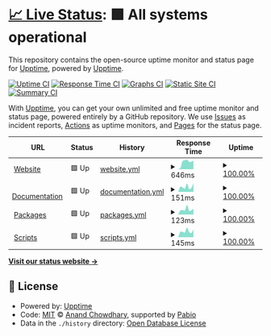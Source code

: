 # [📈 Live Status](https://status.nexalinux.xyz): <!--live status--> **🟩 All systems operational**

This repository contains the open-source uptime monitor and status page for [Upptime](https://upptime.js.org), powered by [Upptime](https://github.com/upptime/upptime).

[![Uptime CI](https://github.com/NexaLinux/status.nexalinux.github.io/workflows/Uptime%20CI/badge.svg)](https://github.com/NexaLinux/status.nexalinux.github.io/actions?query=workflow%3A%22Uptime+CI%22)
[![Response Time CI](https://github.com/NexaLinux/status.nexalinux.github.io/workflows/Response%20Time%20CI/badge.svg)](https://github.com/NexaLinux/status.nexalinux.github.io/actions?query=workflow%3A%22Response+Time+CI%22)
[![Graphs CI](https://github.com/NexaLinux/status.nexalinux.github.io/workflows/Graphs%20CI/badge.svg)](https://github.com/NexaLinux/status.nexalinux.github.io/actions?query=workflow%3A%22Graphs+CI%22)
[![Static Site CI](https://github.com/NexaLinux/status.nexalinux.github.io/workflows/Static%20Site%20CI/badge.svg)](https://github.com/NexaLinux/status.nexalinux.github.io/actions?query=workflow%3A%22Static+Site+CI%22)
[![Summary CI](https://github.com/NexaLinux/status.nexalinux.github.io/workflows/Summary%20CI/badge.svg)](https://github.com/NexaLinux/status.nexalinux.github.io/actions?query=workflow%3A%22Summary+CI%22)

With [Upptime](https://upptime.js.org), you can get your own unlimited and free uptime monitor and status page, powered entirely by a GitHub repository. We use [Issues](https://github.com/upptime/upptime/issues) as incident reports, [Actions](https://github.com/NexaLinux/status.nexalinux.github.io/actions) as uptime monitors, and [Pages](https://status.nexalinux.xyz) for the status page.

<!--start: status pages-->
<!-- This summary is generated by Upptime (https://github.com/upptime/upptime) -->
<!-- Do not edit this manually, your changes will be overwritten -->
<!-- prettier-ignore -->
| URL | Status | History | Response Time | Uptime |
| --- | ------ | ------- | ------------- | ------ |
| <img alt="" src="https://icons.duckduckgo.com/ip3/nexalinux.xyz.ico" height="13"> [Website](https://nexalinux.xyz) | 🟩 Up | [website.yml](https://github.com/NexaLinux/status.nexalinux.github.io/commits/HEAD/history/website.yml) | <details><summary><img alt="Response time graph" src="./graphs/website/response-time-week.png" height="20"> 646ms</summary><br><a href="https://status.nexalinux.xyz/history/website"><img alt="Response time 271" src="https://img.shields.io/endpoint?url=https%3A%2F%2Fraw.githubusercontent.com%2FNexaLinux%2Fstatus.nexalinux.github.io%2FHEAD%2Fapi%2Fwebsite%2Fresponse-time.json"></a><br><a href="https://status.nexalinux.xyz/history/website"><img alt="24-hour response time 746" src="https://img.shields.io/endpoint?url=https%3A%2F%2Fraw.githubusercontent.com%2FNexaLinux%2Fstatus.nexalinux.github.io%2FHEAD%2Fapi%2Fwebsite%2Fresponse-time-day.json"></a><br><a href="https://status.nexalinux.xyz/history/website"><img alt="7-day response time 646" src="https://img.shields.io/endpoint?url=https%3A%2F%2Fraw.githubusercontent.com%2FNexaLinux%2Fstatus.nexalinux.github.io%2FHEAD%2Fapi%2Fwebsite%2Fresponse-time-week.json"></a><br><a href="https://status.nexalinux.xyz/history/website"><img alt="30-day response time 609" src="https://img.shields.io/endpoint?url=https%3A%2F%2Fraw.githubusercontent.com%2FNexaLinux%2Fstatus.nexalinux.github.io%2FHEAD%2Fapi%2Fwebsite%2Fresponse-time-month.json"></a><br><a href="https://status.nexalinux.xyz/history/website"><img alt="1-year response time 271" src="https://img.shields.io/endpoint?url=https%3A%2F%2Fraw.githubusercontent.com%2FNexaLinux%2Fstatus.nexalinux.github.io%2FHEAD%2Fapi%2Fwebsite%2Fresponse-time-year.json"></a></details> | <details><summary><a href="https://status.nexalinux.xyz/history/website">100.00%</a></summary><a href="https://status.nexalinux.xyz/history/website"><img alt="All-time uptime 99.94%" src="https://img.shields.io/endpoint?url=https%3A%2F%2Fraw.githubusercontent.com%2FNexaLinux%2Fstatus.nexalinux.github.io%2FHEAD%2Fapi%2Fwebsite%2Fuptime.json"></a><br><a href="https://status.nexalinux.xyz/history/website"><img alt="24-hour uptime 100.00%" src="https://img.shields.io/endpoint?url=https%3A%2F%2Fraw.githubusercontent.com%2FNexaLinux%2Fstatus.nexalinux.github.io%2FHEAD%2Fapi%2Fwebsite%2Fuptime-day.json"></a><br><a href="https://status.nexalinux.xyz/history/website"><img alt="7-day uptime 100.00%" src="https://img.shields.io/endpoint?url=https%3A%2F%2Fraw.githubusercontent.com%2FNexaLinux%2Fstatus.nexalinux.github.io%2FHEAD%2Fapi%2Fwebsite%2Fuptime-week.json"></a><br><a href="https://status.nexalinux.xyz/history/website"><img alt="30-day uptime 100.00%" src="https://img.shields.io/endpoint?url=https%3A%2F%2Fraw.githubusercontent.com%2FNexaLinux%2Fstatus.nexalinux.github.io%2FHEAD%2Fapi%2Fwebsite%2Fuptime-month.json"></a><br><a href="https://status.nexalinux.xyz/history/website"><img alt="1-year uptime 99.94%" src="https://img.shields.io/endpoint?url=https%3A%2F%2Fraw.githubusercontent.com%2FNexaLinux%2Fstatus.nexalinux.github.io%2FHEAD%2Fapi%2Fwebsite%2Fuptime-year.json"></a></details>
| <img alt="" src="https://icons.duckduckgo.com/ip3/docs.nexalinux.xyz.ico" height="13"> [Documentation](https://docs.nexalinux.xyz) | 🟩 Up | [documentation.yml](https://github.com/NexaLinux/status.nexalinux.github.io/commits/HEAD/history/documentation.yml) | <details><summary><img alt="Response time graph" src="./graphs/documentation/response-time-week.png" height="20"> 151ms</summary><br><a href="https://status.nexalinux.xyz/history/documentation"><img alt="Response time 209" src="https://img.shields.io/endpoint?url=https%3A%2F%2Fraw.githubusercontent.com%2FNexaLinux%2Fstatus.nexalinux.github.io%2FHEAD%2Fapi%2Fdocumentation%2Fresponse-time.json"></a><br><a href="https://status.nexalinux.xyz/history/documentation"><img alt="24-hour response time 258" src="https://img.shields.io/endpoint?url=https%3A%2F%2Fraw.githubusercontent.com%2FNexaLinux%2Fstatus.nexalinux.github.io%2FHEAD%2Fapi%2Fdocumentation%2Fresponse-time-day.json"></a><br><a href="https://status.nexalinux.xyz/history/documentation"><img alt="7-day response time 151" src="https://img.shields.io/endpoint?url=https%3A%2F%2Fraw.githubusercontent.com%2FNexaLinux%2Fstatus.nexalinux.github.io%2FHEAD%2Fapi%2Fdocumentation%2Fresponse-time-week.json"></a><br><a href="https://status.nexalinux.xyz/history/documentation"><img alt="30-day response time 156" src="https://img.shields.io/endpoint?url=https%3A%2F%2Fraw.githubusercontent.com%2FNexaLinux%2Fstatus.nexalinux.github.io%2FHEAD%2Fapi%2Fdocumentation%2Fresponse-time-month.json"></a><br><a href="https://status.nexalinux.xyz/history/documentation"><img alt="1-year response time 209" src="https://img.shields.io/endpoint?url=https%3A%2F%2Fraw.githubusercontent.com%2FNexaLinux%2Fstatus.nexalinux.github.io%2FHEAD%2Fapi%2Fdocumentation%2Fresponse-time-year.json"></a></details> | <details><summary><a href="https://status.nexalinux.xyz/history/documentation">100.00%</a></summary><a href="https://status.nexalinux.xyz/history/documentation"><img alt="All-time uptime 97.43%" src="https://img.shields.io/endpoint?url=https%3A%2F%2Fraw.githubusercontent.com%2FNexaLinux%2Fstatus.nexalinux.github.io%2FHEAD%2Fapi%2Fdocumentation%2Fuptime.json"></a><br><a href="https://status.nexalinux.xyz/history/documentation"><img alt="24-hour uptime 100.00%" src="https://img.shields.io/endpoint?url=https%3A%2F%2Fraw.githubusercontent.com%2FNexaLinux%2Fstatus.nexalinux.github.io%2FHEAD%2Fapi%2Fdocumentation%2Fuptime-day.json"></a><br><a href="https://status.nexalinux.xyz/history/documentation"><img alt="7-day uptime 100.00%" src="https://img.shields.io/endpoint?url=https%3A%2F%2Fraw.githubusercontent.com%2FNexaLinux%2Fstatus.nexalinux.github.io%2FHEAD%2Fapi%2Fdocumentation%2Fuptime-week.json"></a><br><a href="https://status.nexalinux.xyz/history/documentation"><img alt="30-day uptime 100.00%" src="https://img.shields.io/endpoint?url=https%3A%2F%2Fraw.githubusercontent.com%2FNexaLinux%2Fstatus.nexalinux.github.io%2FHEAD%2Fapi%2Fdocumentation%2Fuptime-month.json"></a><br><a href="https://status.nexalinux.xyz/history/documentation"><img alt="1-year uptime 97.43%" src="https://img.shields.io/endpoint?url=https%3A%2F%2Fraw.githubusercontent.com%2FNexaLinux%2Fstatus.nexalinux.github.io%2FHEAD%2Fapi%2Fdocumentation%2Fuptime-year.json"></a></details>
| <img alt="" src="https://icons.duckduckgo.com/ip3/packages.nexalinux.xyz.ico" height="13"> [Packages](https://packages.nexalinux.xyz) | 🟩 Up | [packages.yml](https://github.com/NexaLinux/status.nexalinux.github.io/commits/HEAD/history/packages.yml) | <details><summary><img alt="Response time graph" src="./graphs/packages/response-time-week.png" height="20"> 123ms</summary><br><a href="https://status.nexalinux.xyz/history/packages"><img alt="Response time 147" src="https://img.shields.io/endpoint?url=https%3A%2F%2Fraw.githubusercontent.com%2FNexaLinux%2Fstatus.nexalinux.github.io%2FHEAD%2Fapi%2Fpackages%2Fresponse-time.json"></a><br><a href="https://status.nexalinux.xyz/history/packages"><img alt="24-hour response time 142" src="https://img.shields.io/endpoint?url=https%3A%2F%2Fraw.githubusercontent.com%2FNexaLinux%2Fstatus.nexalinux.github.io%2FHEAD%2Fapi%2Fpackages%2Fresponse-time-day.json"></a><br><a href="https://status.nexalinux.xyz/history/packages"><img alt="7-day response time 123" src="https://img.shields.io/endpoint?url=https%3A%2F%2Fraw.githubusercontent.com%2FNexaLinux%2Fstatus.nexalinux.github.io%2FHEAD%2Fapi%2Fpackages%2Fresponse-time-week.json"></a><br><a href="https://status.nexalinux.xyz/history/packages"><img alt="30-day response time 147" src="https://img.shields.io/endpoint?url=https%3A%2F%2Fraw.githubusercontent.com%2FNexaLinux%2Fstatus.nexalinux.github.io%2FHEAD%2Fapi%2Fpackages%2Fresponse-time-month.json"></a><br><a href="https://status.nexalinux.xyz/history/packages"><img alt="1-year response time 147" src="https://img.shields.io/endpoint?url=https%3A%2F%2Fraw.githubusercontent.com%2FNexaLinux%2Fstatus.nexalinux.github.io%2FHEAD%2Fapi%2Fpackages%2Fresponse-time-year.json"></a></details> | <details><summary><a href="https://status.nexalinux.xyz/history/packages">100.00%</a></summary><a href="https://status.nexalinux.xyz/history/packages"><img alt="All-time uptime 97.42%" src="https://img.shields.io/endpoint?url=https%3A%2F%2Fraw.githubusercontent.com%2FNexaLinux%2Fstatus.nexalinux.github.io%2FHEAD%2Fapi%2Fpackages%2Fuptime.json"></a><br><a href="https://status.nexalinux.xyz/history/packages"><img alt="24-hour uptime 100.00%" src="https://img.shields.io/endpoint?url=https%3A%2F%2Fraw.githubusercontent.com%2FNexaLinux%2Fstatus.nexalinux.github.io%2FHEAD%2Fapi%2Fpackages%2Fuptime-day.json"></a><br><a href="https://status.nexalinux.xyz/history/packages"><img alt="7-day uptime 100.00%" src="https://img.shields.io/endpoint?url=https%3A%2F%2Fraw.githubusercontent.com%2FNexaLinux%2Fstatus.nexalinux.github.io%2FHEAD%2Fapi%2Fpackages%2Fuptime-week.json"></a><br><a href="https://status.nexalinux.xyz/history/packages"><img alt="30-day uptime 100.00%" src="https://img.shields.io/endpoint?url=https%3A%2F%2Fraw.githubusercontent.com%2FNexaLinux%2Fstatus.nexalinux.github.io%2FHEAD%2Fapi%2Fpackages%2Fuptime-month.json"></a><br><a href="https://status.nexalinux.xyz/history/packages"><img alt="1-year uptime 97.42%" src="https://img.shields.io/endpoint?url=https%3A%2F%2Fraw.githubusercontent.com%2FNexaLinux%2Fstatus.nexalinux.github.io%2FHEAD%2Fapi%2Fpackages%2Fuptime-year.json"></a></details>
| <img alt="" src="https://icons.duckduckgo.com/ip3/scripts.nexalinux.xyz.ico" height="13"> [Scripts](https://scripts.nexalinux.xyz) | 🟩 Up | [scripts.yml](https://github.com/NexaLinux/status.nexalinux.github.io/commits/HEAD/history/scripts.yml) | <details><summary><img alt="Response time graph" src="./graphs/scripts/response-time-week.png" height="20"> 145ms</summary><br><a href="https://status.nexalinux.xyz/history/scripts"><img alt="Response time 148" src="https://img.shields.io/endpoint?url=https%3A%2F%2Fraw.githubusercontent.com%2FNexaLinux%2Fstatus.nexalinux.github.io%2FHEAD%2Fapi%2Fscripts%2Fresponse-time.json"></a><br><a href="https://status.nexalinux.xyz/history/scripts"><img alt="24-hour response time 186" src="https://img.shields.io/endpoint?url=https%3A%2F%2Fraw.githubusercontent.com%2FNexaLinux%2Fstatus.nexalinux.github.io%2FHEAD%2Fapi%2Fscripts%2Fresponse-time-day.json"></a><br><a href="https://status.nexalinux.xyz/history/scripts"><img alt="7-day response time 145" src="https://img.shields.io/endpoint?url=https%3A%2F%2Fraw.githubusercontent.com%2FNexaLinux%2Fstatus.nexalinux.github.io%2FHEAD%2Fapi%2Fscripts%2Fresponse-time-week.json"></a><br><a href="https://status.nexalinux.xyz/history/scripts"><img alt="30-day response time 146" src="https://img.shields.io/endpoint?url=https%3A%2F%2Fraw.githubusercontent.com%2FNexaLinux%2Fstatus.nexalinux.github.io%2FHEAD%2Fapi%2Fscripts%2Fresponse-time-month.json"></a><br><a href="https://status.nexalinux.xyz/history/scripts"><img alt="1-year response time 148" src="https://img.shields.io/endpoint?url=https%3A%2F%2Fraw.githubusercontent.com%2FNexaLinux%2Fstatus.nexalinux.github.io%2FHEAD%2Fapi%2Fscripts%2Fresponse-time-year.json"></a></details> | <details><summary><a href="https://status.nexalinux.xyz/history/scripts">100.00%</a></summary><a href="https://status.nexalinux.xyz/history/scripts"><img alt="All-time uptime 78.27%" src="https://img.shields.io/endpoint?url=https%3A%2F%2Fraw.githubusercontent.com%2FNexaLinux%2Fstatus.nexalinux.github.io%2FHEAD%2Fapi%2Fscripts%2Fuptime.json"></a><br><a href="https://status.nexalinux.xyz/history/scripts"><img alt="24-hour uptime 100.00%" src="https://img.shields.io/endpoint?url=https%3A%2F%2Fraw.githubusercontent.com%2FNexaLinux%2Fstatus.nexalinux.github.io%2FHEAD%2Fapi%2Fscripts%2Fuptime-day.json"></a><br><a href="https://status.nexalinux.xyz/history/scripts"><img alt="7-day uptime 100.00%" src="https://img.shields.io/endpoint?url=https%3A%2F%2Fraw.githubusercontent.com%2FNexaLinux%2Fstatus.nexalinux.github.io%2FHEAD%2Fapi%2Fscripts%2Fuptime-week.json"></a><br><a href="https://status.nexalinux.xyz/history/scripts"><img alt="30-day uptime 84.34%" src="https://img.shields.io/endpoint?url=https%3A%2F%2Fraw.githubusercontent.com%2FNexaLinux%2Fstatus.nexalinux.github.io%2FHEAD%2Fapi%2Fscripts%2Fuptime-month.json"></a><br><a href="https://status.nexalinux.xyz/history/scripts"><img alt="1-year uptime 78.27%" src="https://img.shields.io/endpoint?url=https%3A%2F%2Fraw.githubusercontent.com%2FNexaLinux%2Fstatus.nexalinux.github.io%2FHEAD%2Fapi%2Fscripts%2Fuptime-year.json"></a></details>

<!--end: status pages-->

[**Visit our status website →**](https://status.nexalinux.xyz)

## 📄 License

- Powered by: [Upptime](https://github.com/upptime/upptime)
- Code: [MIT](./LICENSE) © [Anand Chowdhary](https://anandchowdhary.com), supported by [Pabio](https://pabio.com)
- Data in the `./history` directory: [Open Database License](https://opendatacommons.org/licenses/odbl/1-0/)

